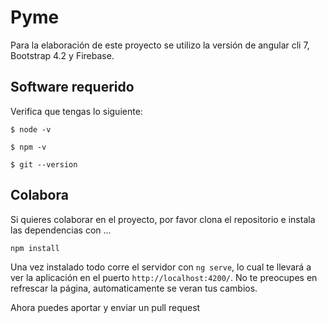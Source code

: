 # Pyme

Para la elaboración de este proyecto se utilizo la versión de angular cli 7, Bootstrap 4.2 y Firebase.

## Software requerido

Verifica que tengas lo siguiente:

`$ node -v`

`$ npm -v`

`$ git --version`


## Colabora

Si quieres colaborar en el proyecto, por favor clona el repositorio e instala las dependencias con ...

`npm install`

Una vez instalado todo corre el servidor con `ng serve`, lo cual te llevará a ver la aplicación en el puerto `http://localhost:4200/`. No te preocupes en refrescar la página, automaticamente se veran tus cambios.

Ahora puedes aportar y enviar un pull request
